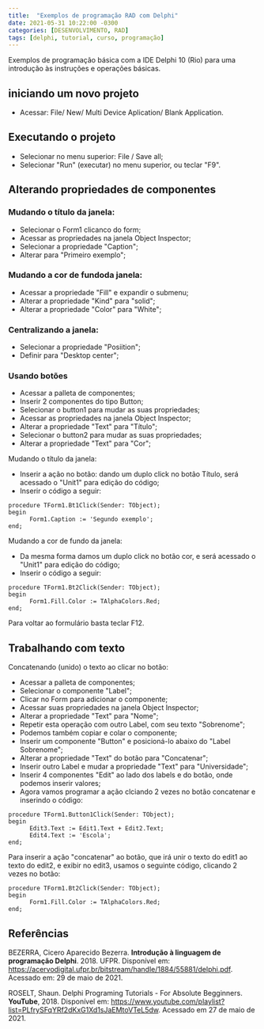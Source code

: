 ```yaml
---
title:  "Exemplos de programação RAD com Delphi"
date: 2021-05-31 10:22:00 -0300
categories: [DESENVOLVIMENTO, RAD]
tags: [delphi, tutorial, curso, programação]
---
```

Exemplos de programação básica com a IDE Delphi 10 (Rio) para uma introdução às instruções e operações básicas.

## iniciando um novo projeto
- Acessar: File/ New/ Multi Device Aplication/ Blank Application.

## Executando o projeto
- Selecionar no menu superior: File / Save all;
- Selecionar "Run" (executar) no menu superior, ou teclar "F9".

## Alterando propriedades de componentes
### Mudando o título da janela:
- Selecionar o Form1 clicanco do form;
- Acessar as propriedades na janela Object Inspector;
- Selecionar a propriedade "Caption";
- Alterar para "Primeiro exemplo";

### Mudando a cor de fundoda janela:
- Acessar a propriedade "Fill" e expandir o submenu;
- Alterar a propriedade "Kind" para "solid";
- Alterar a propriedade "Color" para "White";

### Centralizando a janela:
- Selecionar a propriedade "Posiition";
- Definir para "Desktop center";

### Usando botões
- Acessar a palleta de componentes;
- Inserir 2 componentes do tipo Button;
- Selecionar o button1 para mudar as suas propriedades;
- Acessar as propriedades na janela Object Inspector;
- Alterar a propriedade "Text" para "Título";
- Selecionar o button2 para mudar as suas propriedades;
- Alterar a propriedade "Text" para "Cor";

Mudando o título da janela:
- Inserir a ação no botão: dando um duplo click no botão Título, será acessado o "Unit1" para edição do código;
- Inserir o código a seguir:

```
procedure TForm1.Bt1Click(Sender: TObject);
begin
      Form1.Caption := 'Segundo exemplo';
end;
```

Mudando a cor de fundo da janela:
- Da mesma forma damos um duplo click no botão cor, e será acessado o "Unit1" para edição do código;
- Inserir o código a seguir:

```
procedure TForm1.Bt2Click(Sender: TObject);
begin
      Form1.Fill.Color := TAlphaColors.Red;
end;
```
Para voltar ao formulário basta teclar F12.

## Trabalhando com texto
Concatenando (unido) o texto ao clicar no botão:
- Acessar a palleta de componentes;
- Selecionar o componente "Label";
- Clicar no Form para adicionar o componente;
- Acessar suas propriedades na janela Object Inspector;
- Alterar a propriedade "Text" para "Nome";
- Repetir esta operação com outro Label, com seu texto "Sobrenome";
- Podemos também copiar e colar o componente;
- Inserir um componente "Button" e posicioná-lo abaixo do "Label Sobrenome";
- Alterar a propriedade "Text" do botão para "Concatenar";
- Inserir outro Label e mudar a propriedade "Text" para "Universidade";
- Inserir 4 componentes "Edit" ao lado dos labels e do botão, onde podemos inserir valores;
- Agora vamos programar a ação clciando 2 vezes no botão concatenar e inserindo o código:

```
procedure TForm1.Button1Click(Sender: TObject);
begin
      Edit3.Text := Edit1.Text + Edit2.Text;
      Edit4.Text := 'Escola';
end;
```


Para inserir a ação "concatenar" ao botão, que irá unir o texto do edit1 ao texto do edit2, e exibir no edit3, usamos o seguinte código, clicando 2 vezes no botão:

```
procedure TForm1.Bt2Click(Sender: TObject);
begin
      Form1.Fill.Color := TAlphaColors.Red;
end;
```

## Referências

BEZERRA, Cicero Aparecido Bezerra. **Introdução à linguagem de programação Delphi**. 2018. UFPR. Disponível em: <https://acervodigital.ufpr.br/bitstream/handle/1884/55881/delphi.pdf>. Acessado em: 29 de maio de 2021.

ROSELT, Shaun. Delphi Programing Tutorials - For Absolute Begginners. **YouTube**, 2018. Disponível em: <https://www.youtube.com/playlist?list=PLfrySFqYRf2dKxG1Xd1sJaEMtoVTeL5dw>. Acessado em 27 de maio de 2021.
